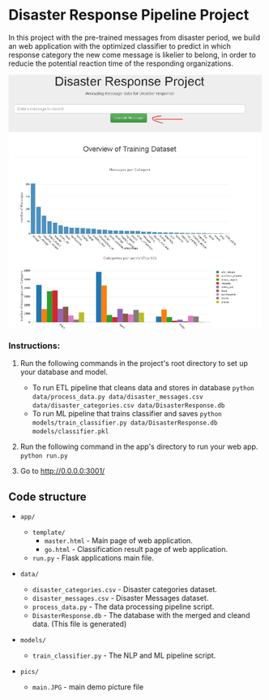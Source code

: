 # Disaster Response Pipeline Project

In this project with the pre-trained messages from disaster period, we build an web application with the optimized classifier to predict in which response category the new come message is likelier to belong, in order to reducie the potential reaction time of the responding organizations.

<img src='pics/index.JPG' align="middle" width="500" height="500" />

### Instructions:
1. Run the following commands in the project's root directory to set up your database and model.

    - To run ETL pipeline that cleans data and stores in database
        `python data/process_data.py data/disaster_messages.csv data/disaster_categories.csv data/DisasterResponse.db`
    - To run ML pipeline that trains classifier and saves
        `python models/train_classifier.py data/DisasterResponse.db models/classifier.pkl`

2. Run the following command in the app's directory to run your web app.
    `python run.py`

3. Go to http://0.0.0.0:3001/

## Code structure

- `app/`
  - `template/`
    - `master.html`  -  Main page of web application.
    - `go.html`  -  Classification result page of web application.
  - `run.py`  - Flask applications main file.

- `data/`
  - `disaster_categories.csv`  - Disaster categories dataset.
  - `disaster_messages.csv`  - Disaster Messages dataset.
  - `process_data.py` - The data processing pipeline script.
  - `DisasterResponse.db`  - The database with the merged and cleand data. (This file is generated)

- `models/`
  - `train_classifier.py` - The NLP and ML pipeline script.

 - `pics/` 
 	- `main.JPG` - main demo picture file
  
